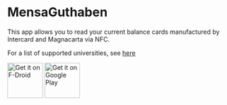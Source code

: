 MensaGuthaben
=============

This app allows you to read your current balance cards manufactured by Intercard and Magnacarta via NFC. 

For a list of supported universities, see [here](docs/Readme.md#working-universities)

<a href="https://f-droid.org/repository/browse/?fdid=de.yazo_games.mensaguthaben" target="_blank">
<img src="https://f-droid.org/badge/get-it-on.png" alt="Get it on F-Droid" height="80"/></a>
<a href="https://play.google.com/store/apps/details?id=de.yazo_games.mensaguthaben" target="_blank">
<img src="https://play.google.com/intl/en_us/badges/images/generic/en-play-badge.png" alt="Get it on Google Play" height="80"/></a>
